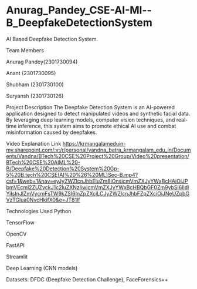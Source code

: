 # Anurag_Pandey_CSE-AI-Ml--B_DeepfakeDetectionSystem
AI Based Deepfake Detection System.

Team Members

Anurag Pandey(2301730094)

Anant (2301730095)

Shubham (2301730100)

Suryansh (2301730126)

Project Description
The Deepfake Detection System is an AI-powered application designed to detect manipulated videos and synthetic facial data. By leveraging deep learning models, computer vision techniques, and real-time inference, this system aims to promote ethical AI use and combat misinformation caused by deepfakes.

Video Explanation
Link
https://krmangalameduin-my.sharepoint.com/:v:/r/personal/vandna_batra_krmangalam_edu_in/Documents/Vandna/BTech%20CSE%20Project%20Group/Video%20presentation/BTech%20CSE%20AIML%20-B/Deepfake%20Detection%20System%20Gp-5%20B.tech%20CSE(AI%20%26%20ML)Sec-B.mp4?csf=1&web=1&nav=eyJyZWZlcnJhbEluZm8iOnsicmVmZXJyYWxBcHAiOiJPbmVEcml2ZUZvckJ1c2luZXNzIiwicmVmZXJyYWxBcHBQbGF0Zm9ybSI6IldlYiIsInJlZmVycmFsTW9kZSI6InZpZXciLCJyZWZlcnJhbFZpZXciOiJNeUZpbGVzTGlua0NvcHkifX0&e=JT81lf 

Technologies Used
Python

TensorFlow

OpenCV

FastAPI

Streamlit

Deep Learning (CNN models)

Datasets: DFDC (Deepfake Detection Challenge), FaceForensics++
